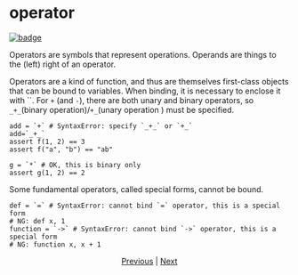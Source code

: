# operator

[![badge](https://img.shields.io/endpoint.svg?url=https%3A%2F%2Fgezf7g7pd5.execute-api.ap-northeast-1.amazonaws.com%2Fdefault%2Fsource_up_to_date%3Fowner%3Derg-lang%26repos%3Derg%26ref%3Dmain%26path%3Ddoc/EN/syntax/06_operator.md%26commit_hash%3D21e8145e83fb54ed77e7631deeee8a7e39b028a3)
](https://gezf7g7pd5.execute-api.ap-northeast-1.amazonaws.com/default/source_up_to_date?owner=erg-lang&repos=erg&ref=main&path=doc/EN/syntax/06_operator.md&commit_hash=21e8145e83fb54ed77e7631deeee8a7e39b028a3)

Operators are symbols that represent operations. Operands are things to the (left) right of an operator.

Operators are a kind of function, and thus are themselves first-class objects that can be bound to variables. When binding, it is necessary to enclose it with ``.
For `+` (and `-`), there are both unary and binary operators, so `_+_`(binary operation)/`+_`(unary operation ) must be specified.

``` erg
add = `+` # SyntaxError: specify `_+_` or `+_`
add=`_+_`
assert f(1, 2) == 3
assert f("a", "b") == "ab"

g = `*` # OK, this is binary only
assert g(1, 2) == 2
```

Some fundamental operators, called special forms, cannot be bound.

``` erg
def = `=` # SyntaxError: cannot bind `=` operator, this is a special form
# NG: def x, 1
function = `->` # SyntaxError: cannot bind `->` operator, this is a special form
# NG: function x, x + 1
```

<p align='center'>
    <a href='./05_builtin_funcs.md'>Previous</a> | <a href='./07_side_effect.md'>Next</a>
</p>
